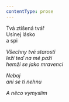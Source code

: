 ```yaml
---
contentType: prose
---
```


<section>

Tvá ztišená tvář  
Usínej lásko  
a spi

_Všechny tvé starosti  
leží teď na mé paži  
hemží se jako mravenci_

</section>

<section>

_Neboj  
ani se ti nehnu_

</section>

<section>

_A něco vymyslím_

</section>
